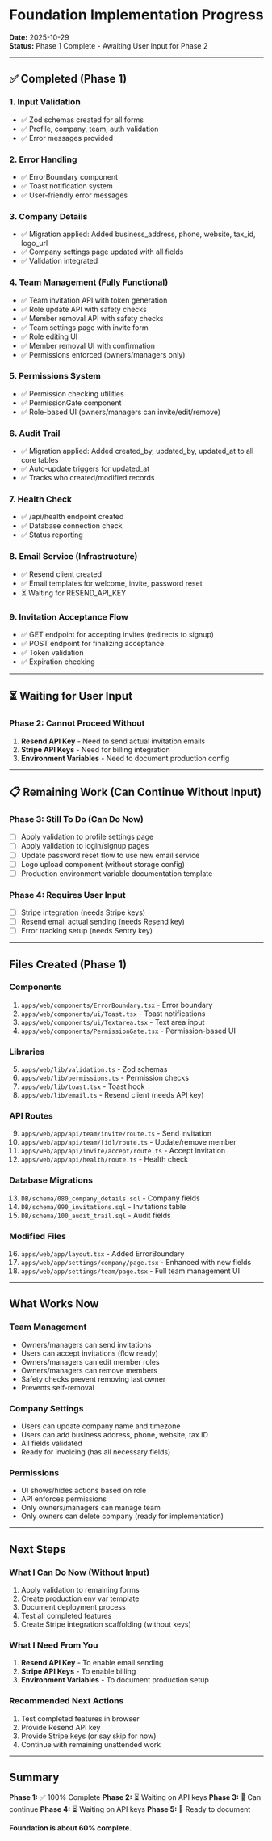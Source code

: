 # Foundation Implementation Progress

**Date:** 2025-10-29  
**Status:** Phase 1 Complete - Awaiting User Input for Phase 2

---

## ✅ Completed (Phase 1)

### 1. Input Validation
- ✅ Zod schemas created for all forms
- ✅ Profile, company, team, auth validation
- ✅ Error messages provided

### 2. Error Handling
- ✅ ErrorBoundary component
- ✅ Toast notification system
- ✅ User-friendly error messages

### 3. Company Details
- ✅ Migration applied: Added business_address, phone, website, tax_id, logo_url
- ✅ Company settings page updated with all fields
- ✅ Validation integrated

### 4. Team Management (Fully Functional)
- ✅ Team invitation API with token generation
- ✅ Role update API with safety checks
- ✅ Member removal API with safety checks
- ✅ Team settings page with invite form
- ✅ Role editing UI
- ✅ Member removal UI with confirmation
- ✅ Permissions enforced (owners/managers only)

### 5. Permissions System
- ✅ Permission checking utilities
- ✅ PermissionGate component
- ✅ Role-based UI (owners/managers can invite/edit/remove)

### 6. Audit Trail
- ✅ Migration applied: Added created_by, updated_by, updated_at to all core tables
- ✅ Auto-update triggers for updated_at
- ✅ Tracks who created/modified records

### 7. Health Check
- ✅ /api/health endpoint created
- ✅ Database connection check
- ✅ Status reporting

### 8. Email Service (Infrastructure)
- ✅ Resend client created
- ✅ Email templates for welcome, invite, password reset
- ⏳ Waiting for RESEND_API_KEY

### 9. Invitation Acceptance Flow
- ✅ GET endpoint for accepting invites (redirects to signup)
- ✅ POST endpoint for finalizing acceptance
- ✅ Token validation
- ✅ Expiration checking

---

## ⏳ Waiting for User Input

### Phase 2: Cannot Proceed Without
1. **Resend API Key** - Need to send actual invitation emails
2. **Stripe API Keys** - Need for billing integration
3. **Environment Variables** - Need to document production config

---

## 📋 Remaining Work (Can Continue Without Input)

### Phase 3: Still To Do (Can Do Now)
- [ ] Apply validation to profile settings page
- [ ] Apply validation to login/signup pages
- [ ] Update password reset flow to use new email service
- [ ] Logo upload component (without storage config)
- [ ] Production environment variable documentation template

### Phase 4: Requires User Input
- [ ] Stripe integration (needs Stripe keys)
- [ ] Resend email actual sending (needs Resend key)
- [ ] Error tracking setup (needs Sentry key)

---

## Files Created (Phase 1)

### Components
1. `apps/web/components/ErrorBoundary.tsx` - Error boundary
2. `apps/web/components/ui/Toast.tsx` - Toast notifications
3. `apps/web/components/ui/Textarea.tsx` - Text area input
4. `apps/web/components/PermissionGate.tsx` - Permission-based UI

### Libraries
5. `apps/web/lib/validation.ts` - Zod schemas
6. `apps/web/lib/permissions.ts` - Permission checks
7. `apps/web/lib/toast.tsx` - Toast hook
8. `apps/web/lib/email.ts` - Resend client (needs API key)

### API Routes
9. `apps/web/app/api/team/invite/route.ts` - Send invitation
10. `apps/web/app/api/team/[id]/route.ts` - Update/remove member
11. `apps/web/app/api/invite/accept/route.ts` - Accept invitation
12. `apps/web/app/api/health/route.ts` - Health check

### Database Migrations
13. `DB/schema/080_company_details.sql` - Company fields
14. `DB/schema/090_invitations.sql` - Invitations table
15. `DB/schema/100_audit_trail.sql` - Audit fields

### Modified Files
16. `apps/web/app/layout.tsx` - Added ErrorBoundary
17. `apps/web/app/settings/company/page.tsx` - Enhanced with new fields
18. `apps/web/app/settings/team/page.tsx` - Full team management UI

---

## What Works Now

### Team Management
- Owners/managers can send invitations
- Users can accept invitations (flow ready)
- Owners/managers can edit member roles
- Owners/managers can remove members
- Safety checks prevent removing last owner
- Prevents self-removal

### Company Settings
- Users can update company name and timezone
- Users can add business address, phone, website, tax ID
- All fields validated
- Ready for invoicing (has all necessary fields)

### Permissions
- UI shows/hides actions based on role
- API enforces permissions
- Only owners/managers can manage team
- Only owners can delete company (ready for implementation)

---

## Next Steps

### What I Can Do Now (Without Input)
1. Apply validation to remaining forms
2. Create production env var template
3. Document deployment process
4. Test all completed features
5. Create Stripe integration scaffolding (without keys)

### What I Need From You
1. **Resend API Key** - To enable email sending
2. **Stripe API Keys** - To enable billing
3. **Environment Variables** - To document production setup

### Recommended Next Actions
1. Test completed features in browser
2. Provide Resend API key
3. Provide Stripe keys (or say skip for now)
4. Continue with remaining unattended work

---

## Summary

**Phase 1:** ✅ 100% Complete
**Phase 2:** ⏳ Waiting on API keys
**Phase 3:** 🔄 Can continue
**Phase 4:** ⏳ Waiting on API keys
**Phase 5:** 📝 Ready to document

**Foundation is about 60% complete.**


